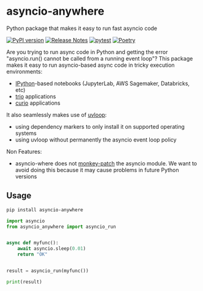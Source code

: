 # asyncio-anywhere
Python package that makes it easy to run fast asyncio code

[![PyPI version](https://badge.fury.io/py/asyncio-anywhere.svg)](https://badge.fury.io/py/asyncio-anywhere)
[![Release Notes](https://img.shields.io/github/release/novex-ai/asyncio-anywhere)](https://github.com/novex-ai/asyncio-anywhere/releases)
[![pytest](https://github.com/novex-ai/asyncio-anywhere/actions/workflows/pytest.yml/badge.svg?branch=main)](https://github.com/novex-ai/asyncio-anywhere/actions/workflows/pytest.yml)
[![Poetry](https://img.shields.io/endpoint?url=https://python-poetry.org/badge/v0.json)](https://python-poetry.org/)

Are you trying to run async code in Python and getting the error
"asyncio.run() cannot be called from a running event loop"?
This package makes it easy to run asyncio-based async code in tricky execution environments:

- [IPython](https://ipython.readthedocs.io/en/stable/)-based notebooks (JupyterLab, AWS Sagemaker, Databricks, etc)
- [trio](https://trio.readthedocs.io/en/stable/) applications
- [curio](https://curio.readthedocs.io/en/latest/) applications

It also seamlessly makes use of [uvloop](https://github.com/MagicStack/uvloop):
- using dependency markers to only install it on supported operating systems
- using uvloop without permanently the asyncio event loop policy

Non Features:
- asyncio-where does not [monkey-patch](https://github.com/erdewit/nest_asyncio) the asyncio module.  We want to avoid doing this because it may cause problems in future Python versions

## Usage

```sh
pip install asyncio-anywhere
```

```python
import asyncio
from asyncio_anywhere import asyncio_run


async def myfunc():
    await asyncio.sleep(0.01)
    return "OK"


result = asyncio_run(myfunc())

print(result)
```
